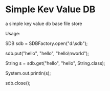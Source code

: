 Simple Kev Value DB
=====

a simple key value db base file store


 Usage:

  SDB sdb = SDBFactory.open("d:\\sdb");

  sdb.put("hello", "hello", "hello\nworld");

  String s = sdb.get("hello", "hello", String.class);

  System.out.println(s);

  sdb.close();